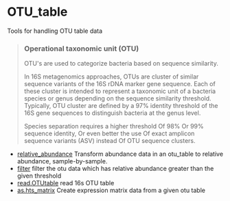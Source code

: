 ﻿# OTU_table

Tools for handling OTU table data
> ### Operational taxonomic unit (OTU)
>  
>  OTU's are used to categorize bacteria based on sequence similarity.
>  
>  In 16S metagenomics approaches, OTUs are cluster of similar sequence variants of the 
>  16S rDNA marker gene sequence. Each of these cluster is intended to represent a 
>  taxonomic unit of a bacteria species or genus depending on the sequence similarity 
>  threshold. Typically, OTU cluster are defined by a 97% identity threshold of the 16S 
>  gene sequences to distinguish bacteria at the genus level.
> 
>  Species separation requires a higher threshold Of 98% Or 99% sequence identity, Or 
>  even better the use Of exact amplicon sequence variants (ASV) instead Of OTU sequence 
>  clusters.

+ [relative_abundance](OTU_table/relative_abundance.1) Transform abundance data in an otu_table to relative abundance, sample-by-sample. 
+ [filter](OTU_table/filter.1) filter the otu data which has relative abundance greater than the given threshold
+ [read.OTUtable](OTU_table/read.OTUtable.1) read 16s OTU table
+ [as.hts_matrix](OTU_table/as.hts_matrix.1) Create expression matrix data from a given otu table

